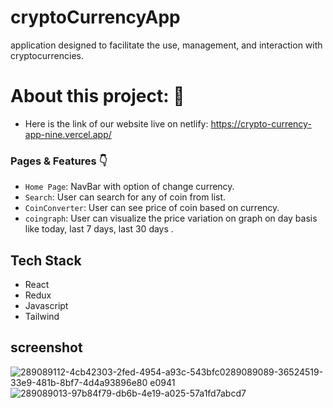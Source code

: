 # cryptoCurrencyApp
  application designed to facilitate the use, management, and interaction with cryptocurrencies.

# About this project: 🙌
- Here is the link of our website live on netlify: https://crypto-currency-app-nine.vercel.app/

### Pages & Features 👇

- `Home Page`: NavBar with option of change currency.
- `Search`: User can search for any of coin from list.
- `CoinConverter`: User can see price of coin based on currency.
- `coingraph`: User can visualize the price variation on graph on day basis like today, last 7 days, last 30 days .

## Tech Stack

- React
- Redux
- Javascript
- Tailwind
## screenshot


![289089112-4cb42303-2fed-4954-a93c-543bfc0![289089089-36524519-33e9-481b-8bf7-4d4a93896e80](https://github.com/TejaswiniMahale/Crypto-currency-application/assets/88275315/4616c773-48d4-44da-9bf9-15abb495a345)
e0941](https://github.com/TejaswiniMahale/Crypto-currency-application/assets/88275315/042cf493-8705-4b2c-87ff-ee8588c62909)![289089013-97b84f79-db6b-4e19-a025-57a1fd7abcd7](https://github.com/TejaswiniMahale/Crypto-currency-application/assets/88275315/3b227241-c69a-42ea-899b-79d91a8bd0db)

